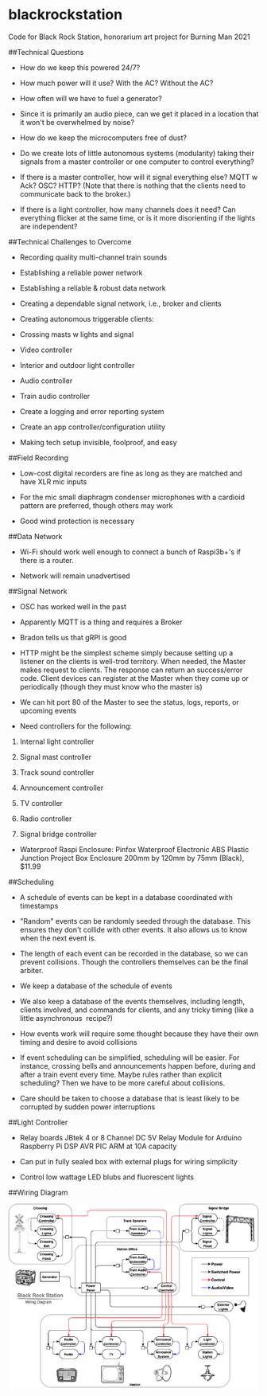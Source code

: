# blackrockstation
Code for Black Rock Station, honorarium art project for Burning Man 2021

##Technical Questions

-   How do we keep this powered 24/7?

-   How much power will it use? With the AC? Without the AC?

-   How often will we have to fuel a generator?

-   Since it is primarily an audio piece, can we get it placed in a location that it won't be overwhelmed by noise?

-   How do we keep the microcomputers free of dust?

-   Do we create lots of little autonomous systems (modularity) taking their signals from a master controller or one computer to control everything?

-   If there is a master controller, how will it signal everything else? MQTT w Ack? OSC? HTTP? (Note that there is nothing that the clients need to communicate back to the broker.)

-   If there is a light controller, how many channels does it need? Can everything flicker at the same time, or is it more disorienting if the lights are independent?

##Technical Challenges to Overcome

-   Recording quality multi-channel train sounds

-   Establishing a reliable power network

-   Establishing a reliable & robust data network

-   Creating a dependable signal network, i.e., broker and clients

-   Creating autonomous triggerable clients:

-   Crossing masts w lights and signal

-   Video controller

-   Interior and outdoor light controller

-   Audio controller

-   Train audio controller

-   Create a logging and error reporting system

-   Create an app controller/configuration utility

-   Making tech setup invisible, foolproof, and easy

##Field Recording

-   Low-cost digital recorders are fine as long as they are matched and have XLR mic inputs

-   For the mic small diaphragm condenser microphones with a cardioid pattern are preferred, though others may work

-   Good wind protection is necessary

##Data Network

-   Wi-Fi should work well enough to connect a bunch of Raspi3b+'s if there is a router.

-   Network will remain unadvertised

##Signal Network

-   OSC has worked well in the past

-   Apparently MQTT is a thing and requires a Broker

- Bradon tells us that gRPI is good

-   HTTP might be the simplest scheme simply because setting up a listener on the clients is well-trod territory. When needed, the Master makes request to clients. The response can return an success/error code. Client devices can register at the Master when they come up or periodically (though they must know who the master is)

-   We can hit port 80 of the Master to see the status, logs, reports, or upcoming events

-   Need controllers for the following:

  1. Internal light controller

  2. Signal mast controller

  3. Track sound controller

  4. Announcement controller

  5. TV controller

  6. Radio controller

  7. Signal bridge controller

-   Waterproof Raspi Enclosure: Pinfox Waterproof Electronic ABS Plastic Junction Project Box Enclosure 200mm by 120mm by 75mm (Black), $11.99

##Scheduling

-   A schedule of events can be kept in a database coordinated with timestamps

-   "Random" events can be randomly seeded through the database. This ensures they don't collide with other events. It also allows us to know when the next event is.

-   The length of each event can be recorded in the database, so we can prevent collisions. Though the controllers themselves can be the final arbiter.

-   We keep a database of the schedule of events

-   We also keep a database of the events themselves, including length, clients involved, and commands for clients, and any tricky timing (like a little asynchronous  recipe?)

-   How events work will require some thought because they have their own timing and desire to avoid collisions

-   If event scheduling can be simplified, scheduling will be easier. For instance, crossing bells and announcements happen before, during and after a train event every time. Maybe rules rather than explicit scheduling? Then we have to be more careful about collisions.

-   Care should be taken to choose a database that is least likely to be corrupted by sudden power interruptions

##Light Controller

-   Relay boards JBtek 4 or 8 Channel DC 5V Relay Module for Arduino Raspberry Pi DSP AVR PIC ARM at 10A capacity

-   Can put in fully sealed box with external plugs for wiring simplicity

-   Control low wattage LED blubs and fluorescent lights

##Wiring Diagram

![Black Rock Station Wiring Diagram](https://raw.githubusercontent.com/wmodes/blackrockstation/main/images/wiring-diagram.png)
